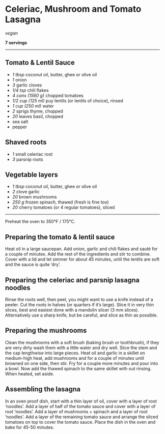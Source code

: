 # Celeriac, Mushroom and Tomato Lasagna

*vegan*

**7 servings**

---

## Tomato & Lentil Sauce
- *1 tbsp* coconut oil, butter, ghee or olive oil
- *1* onion
- *3* garlic cloves
- *1/4 tsp* chili flakes
- *4 cans (1560 g)* chopped tomatoes
- *1/2 cup (125 ml)* puy lentils (or lentils of choice), rinsed
- *1 cup (250 ml)* water
- *2* sprigs thyme, chopped
- *20* leaves basil, chopped
- sea salt 
- pepper

## Shaved roots
- *1* small celeriac root
- *3* parsnip roots

## Vegetable layers
- *1 tbsp* coconut oil, butter, ghee or olive oil
- *2* clove garlic
- *20* brown mushrooms
- *250 g* frozen spinach, thawed (fresh is fine too)
- *20* cherry tomatoes (or 4 regular tomatoes), sliced

---

Preheat the oven to 350°F / 175°C.

## Preparing the tomato & lentil sauce
Heat oil in a large saucepan. Add onion, garlic and chili flakes and sauté for a couple of minutes. Add the rest of the ingredients and stir to combine. Cover with a lid and let simmer for about 45 minutes, until the lentils are soft and the sauce is quite ‘dry’.

## Preparing the celeriac and parsnip lasagna noodles
Rinse the roots well, then peel, you might want to use a knife instead of a peeler. Cut the roots in halves (or quarters if it’s large). Slice it in very thin slices, best and easiest done with a mandolin slicer (3 mm slices). Alternatively use a sharp knife, but be careful, and slice as thin as possible.

## Preparing the mushrooms
Clean the mushrooms with a soft brush (baking brush or toothbrush), if they are very dirty wash them with a little water and dry well. Slice the stem and the cap lengthwise into large pieces. Heat oil and garlic in a skillet on medium-high heat, add mushrooms and for a couple of minutes until browned on one side, then stir. Fry for a couple more minutes and pour into a bowl. Now add the thawed spinach to the same skillet with out rinsing. When heated, set aside.

## Assembling the lasagna
In an oven proof dish, start with a thin layer of oil, cover with a layer of root ‘noodles’. Add a layer of half of the tomato sauce and cover with a layer of root ‘noodles’. Add a layer of mushrooms + spinach and a layer of root ‘noodles’. Add a layer of the remaining tomato sauce and arrange the sliced tomatoes on top to cover the tomato sauce. Place the dish in the oven and bake for 45-50 minutes.
